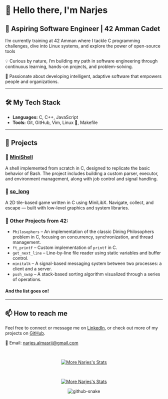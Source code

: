 # 👋 Hello there, I'm Narjes

## 🌟 Aspiring Software Engineer | 42 Amman Cadet
I’m currently training at 42 Amman
where I tackle C programming challenges, dive into Linux systems, and explore the power of open-source tools

💡 Curious by nature, I’m building my path in software engineering through continuous learning, hands-on projects, and problem-solving.

🚀 Passionate about developing intelligent, adaptive software that empowers people and organizations.

---

## 🛠️ My Tech Stack

- **Languages:** C, C++, JavaScript
- **Tools:** Git, GitHub, Vim, Linux 🐧, Makefile

---

## 🚀 Projects

### 🔸 [MiniShell](https://github.com/Narjes-almasri/Minishell) 
A shell implemented from scratch in C, designed to replicate the basic behavior of Bash.
The project includes building a custom parser, executor, and environment management, along with job control and signal handling.

### 🔸 [so_long](https://github.com/Narjes-almasri/so_long)
A 2D tile-based game written in C using MiniLibX. Navigate, collect, and escape — built with low-level graphics and system libraries.

### 🔹 Other Projects from 42:
- `Philosophers`  – An implementation of the classic Dining Philosophers problem in C, focusing on concurrency, synchronization, and thread management.
- `ft_printf` – Custom implementation of `printf` in C.
- `get_next_line` – Line-by-line file reader using static variables and buffer control.
- `minitalk` – A signal-based messaging system between two processes: a client and a server.
- `push_swap` – A stack-based sorting algorithm visualized through a series of operations.

#### And the list goes on! 
---

## 📫 How to reach me

Feel free to connect or message me on [LinkedIn](https://www.linkedin.com/in/narjes-almasri-7587332a1/), or check out more of my projects on [GitHub](https://github.com/Narjes-almasri).

📧 Email: narjes.almasrii@gmail.com


 
<br>
<a href="https://github.com/Narjes-almasri/?tab=overview" align="center">
<p><img align="center" src="https://github-readme-stats.vercel.app/api?username=Narjes-almasri&show_icons=true&theme=tokyonight" alt="More Narjes's Stats" /></p>
</a>

<br>
<a href="https://github.com/Narjes-almasri?tab=overview" align="center">
<p><img align="center" src="https://github-readme-streak-stats.herokuapp.com/?user=Narjes-almasri&theme=tokyonight" alt="More Narjes's Stats" /></p>
</a>


<div align="center">
  <picture>
    <source media="(prefers-color-scheme: dark)" srcset="https://raw.githubusercontent.com/Narjes-almasri/Narjes-almasri/output/github-contribution-grid-snake-dark.svg" />
    <source media="(prefers-color-scheme: light)" srcset="https://raw.githubusercontent.com/Narjes-almasri/Narjes-almasri/output/github-contribution-grid-snake.svg" />
    <img alt="github-snake" src="https://raw.githubusercontent.com/Narjes-almasri/Narjes-almasri/output/github-contribution-grid-snake.svg" />
  </picture>
</div>
